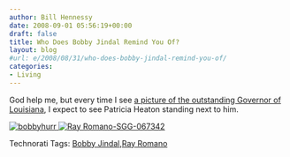 ```yaml
---
author: Bill Hennessy
date: 2008-09-01 05:56:19+00:00
draft: false
title: Who Does Bobby Jindal Remind You Of?
layout: blog
#url: e/2008/08/31/who-does-bobby-jindal-remind-you-of/
categories:
- Living
---
```


God help me, but every time I see [a picture of the outstanding Governor of Louisiana](https://michellemalkin.com/2008/08/31/bobby-jindal-is-on-the-ball/), I expect to see Patricia Heaton standing next to him.

[![bobbyhurr](https://hennessysview.com/wp-content/uploads/2008/09/bobbyhurr-thumb.jpg)
](https://hennessysview.com/wp-content/uploads/2008/09/bobbyhurr.jpg) [![Ray Romano-SGG-067342](https://hennessysview.com/wp-content/uploads/2008/09/ray-romano-sgg-067342-thumb.jpg)
](https://hennessysview.com/wp-content/uploads/2008/09/ray-romano-sgg-067342.jpg)  

Technorati Tags: [Bobby Jindal](https://technorati.com/tags/Bobby%20Jindal),[Ray Romano](https://technorati.com/tags/Ray%20Romano)
